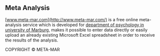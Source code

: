 ## Meta Analysis

[www.meta-mar.com](http://www.meta-mar.com/) is a free online meta-analysis service which is developed for [department of psychology in university of Marburg](https://www.uni-marburg.de/fb04/team-christiansen/kj-pam), makes it possible to enter data directly or easily upload an already existing Microsoft Excel spreadsheet in order to receive the results of the analysis.


COPYRIGHT © META-MAR
